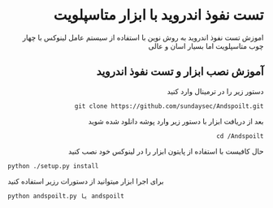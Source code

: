 <div dir="rtl">

# تست نفوذ اندروید با ابزار متاسپلویت
 
<div dir="rtl">

  اموزش تست نفوذ اندروید به روش نوین با استفاده از سیستم عامل لینوکس با چهار چوب متاسپلویت اما بسیار اسان و عالی

  <div dr="rtl">
    
##  آموزش نصب ابزار و تست نفوذ اندروید


    
    
   دستور زیر را در ترمینال وارد کنید

</div>
  
```# 
git clone https://github.com/sundaysec/Andspoilt.git
```
  
  
  
   بعد از دریافت ابزار با دستور زیر وارد پوشه دانلود شده شوید
  
  </div>
  
``` 
cd /Andspoilt
```
  
  حال کافیست با استفاده از پایتون ابزار را در لینوکس خود نصب کنید

  </div>
  
```
python ./setup.py install
```
  
   برای اجرا ابزار میتوانید از دستورات رزیر استفاده کنید 
```
python andspoilt.py یا andspoilt
```
